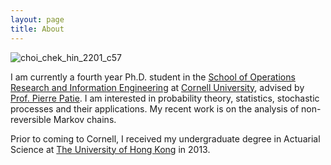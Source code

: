 ```yaml
---
layout: page
title: About
---
```

![choi_chek_hin_2201_c57](http://www.orie.cornell.edu/engineering2/customcf/iws_gradstudents/uploads/choi_chek_hin_1499_0.jpg)

I am currently a fourth year Ph.D. student in the [School of Operations Research and Information Engineering](http://www.orie.cornell.edu/) at [Cornell University](http://www.cornell.edu/), advised by [Prof. Pierre Patie](http://courses2.cit.cornell.edu/pp396/). I am interested in probability theory, statistics, stochastic processes and their applications. My recent work is on the analysis of non-reversible Markov chains.

Prior to coming to Cornell, I received my undergraduate degree in Actuarial Science at [The University of Hong Kong](http://www.hku.hk) in 2013.


